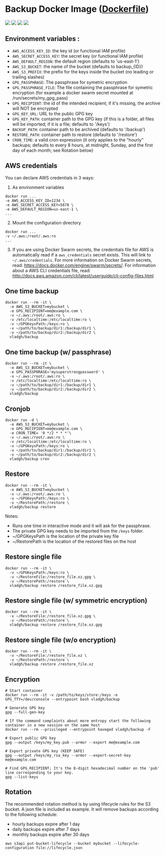 # Backup Docker Image ([Dockerfile](https://github.com/vladgh/docker_base_images/tree/master/backup))
[![](https://images.microbadger.com/badges/image/vladgh/backup.svg)](https://microbadger.com/images/vladgh/backup "Get your own image badge on microbadger.com")
[![](https://images.microbadger.com/badges/version/vladgh/backup.svg)](https://microbadger.com/images/vladgh/backup "Get your own version badge on microbadger.com")
[![](https://images.microbadger.com/badges/commit/vladgh/backup.svg)](https://microbadger.com/images/vladgh/backup "Get your own commit badge on microbadger.com")
[![](https://images.microbadger.com/badges/license/vladgh/backup.svg)](https://microbadger.com/images/vladgh/backup "Get your own license badge on microbadger.com")

## Environment variables :

- `AWS_ACCESS_KEY_ID`: the key id (or functional IAM profile)
- `AWS_SECRET_ACCESS_KEY`: the secret key (or functional IAM profile)
- `AWS_DEFAULT_REGION`: the default region (defaults to 'us-east-1')
- `AWS_S3_BUCKET`: the name of the bucket (defaults to backup_{ID})
- `AWS_S3_PREFIX`: the prefix for the keys inside the bucket (no leading or trailing slashes)
- `GPG_PASSPHRASE`: The passphrase for symetric encryption
- `GPG_PASSPHRASE_FILE`: The file containing the passphrase for symetric encryption (for example a docker swarm secret mounted at /run/secrets/my_gpg_pass)
- `GPG_RECIPIENT`: the id of the intended recipient; if it's missing, the archive will NOT be encrypted
- `GPG_KEY_URL`:  URL to the public GPG key
- `GPG_KEY_PATH`: container path to the GPG key (if this is a folder, all files will be imported; if it is a file; defaults to '/keys')
- `BACKUP_PATH`: container path to be archived (defaults to '/backup')
- `RESTORE_PATH`: container path to restore (defaults to '/restore')
- `CRON_TIME`: a valid cron expression (it only applies to the "hourly" backups; defaults to every 8 hours, at midnight, Sunday, and the first day of each month; see Rotation below)

## AWS credentials

You can declare AWS credentials in 3 ways:

1. As environment variables
```SH
docker run ...
-e AWS_ACCESS_KEY_ID=1234 \
-e AWS_SECRET_ACCESS_KEY=5678 \
-e AWS_DEFAULT_REGION=us-east-1 \
...
```

2. Mount the configuration directory
```SH
docker run ...
-v ~/.aws:/root/.aws:ro
...
```

3. If you are using Docker Swarm secrets, the credentials file for AWS is automatically read if a `aws_credentials` secret exists. This will link to `~/.aws/credentials`. For more information on Docker Swarm secrets, read: https://docs.docker.com/engine/swarm/secrets/. For information about a AWS CLI credentials file, read: http://docs.aws.amazon.com/cli/latest/userguide/cli-config-files.html

## One time backup

```SH
docker run --rm -it \
  -e AWS_S3_BUCKET=mybucket \
  -e GPG_RECIPIENT=me@example.com \
  -v ~/.aws:/root/.aws:ro \
  -v /etc/localtime:/etc/localtime:ro \
  -v ~/GPGKeysPath:/keys:ro \
  -v ~/path/to/backup/dir1:/backup/dir1 \
  -v ~/path/to/backup/dir2:/backup/dir2 \
  vladgh/backup
```

## One time backup (w/ passphrase)

```SH
docker run --rm -it \
  -e AWS_S3_BUCKET=mybucket \
  -e GPG_PASSPHRASE='mysuperstrongpassword' \
  -v ~/.aws:/root/.aws:ro \
  -v /etc/localtime:/etc/localtime:ro \
  -v ~/path/to/backup/dir1:/backup/dir1 \
  -v ~/path/to/backup/dir2:/backup/dir2 \
  vladgh/backup
```

## Cronjob

```SH
docker run -d \
  -e AWS_S3_BUCKET=mybucket \
  -e GPG_RECIPIENT=me@example.com \
  -e CRON_TIME= '0 */2 * * *'\
  -v ~/.aws:/root/.aws:ro \
  -v /etc/localtime:/etc/localtime:ro \
  -v ~/GPGKeysPath:/keys:ro \
  -v ~/path/to/backup/dir1:/backup/dir1 \
  -v ~/path/to/backup/dir2:/backup/dir2 \
  vladgh/backup cron
```

## Restore

```SH
docker run --rm -it \
  -e AWS_S3_BUCKET=mybucket \
  -v ~/.aws:/root/.aws:ro \
  -v ~/GPGKeysPath:/keys:ro \
  -v ~/RestorePath:/restore \
  vladgh/backup restore
```

Notes:
* Runs one time in interactive mode and it will ask for the passphrase.
* The private GPG key needs to be imported from the `/keys` folder.
* ~/GPGKeysPath is the location of the private key file
* ~/RestorePath is the location of the restored files on the host

## Restore single file

```SH
docker run --rm -it \
  -v ~/GPGKeysPath:/keys:ro \
  -v ~/RestoreFile:/restore_file.xz.gpg \
  -v ~/RestorePath:/restore \
  vladgh/backup restore /restore_file.xz.gpg
```

## Restore single file (w/ symmetric encryption)

```SH
docker run --rm -it \
  -v ~/RestoreFile:/restore_file.xz.gpg \
  -v ~/RestorePath:/restore \
  vladgh/backup restore /restore_file.xz.gpg
```

## Restore single file (w/o encryption)

```SH
docker run --rm -it \
  -v ~/RestoreFile:/restore_file.xz \
  -v ~/RestorePath:/restore \
  vladgh/backup restore /restore_file.xz
```

## Encryption

```SH
# Start container
docker run --rm -it -v /path/to/keys/store:/keys -e GPG_TTY=/dev/console --entrypoint bash vladgh/backup

# Generate GPG key
gpg --full-gen-key

# If the command complaints about more entropy start the following container in a new session on the same host
docker run --rm --privileged --entrypoint haveged vladgh/backup -F

# Export public GPG key
gpg --output /keys/my_key.pub --armor --export me@example.com

# Export private GPG key (KEEP SAFE)
gpg --output /keys/my_rsa_key --armor --export-secret-key me@example.com

# Find GPG_RECIPIENT; It's the 8-digit hexadecimal number on the 'pub' line corresponding to your key.
gpg --list-keys
```

## Rotation

The recommended rotation method is by using lifecycle rules for the S3 bucket. A json file is included as example. It will remove backups according to the following schedule:
- hourly backups expire after 1 day
- daily backups expire after 7 days
- monthly backups expire after 30 days

```SH
aws s3api put-bucket-lifecycle --bucket mybucket --lifecycle-configuration file://lifecycle.json
```
